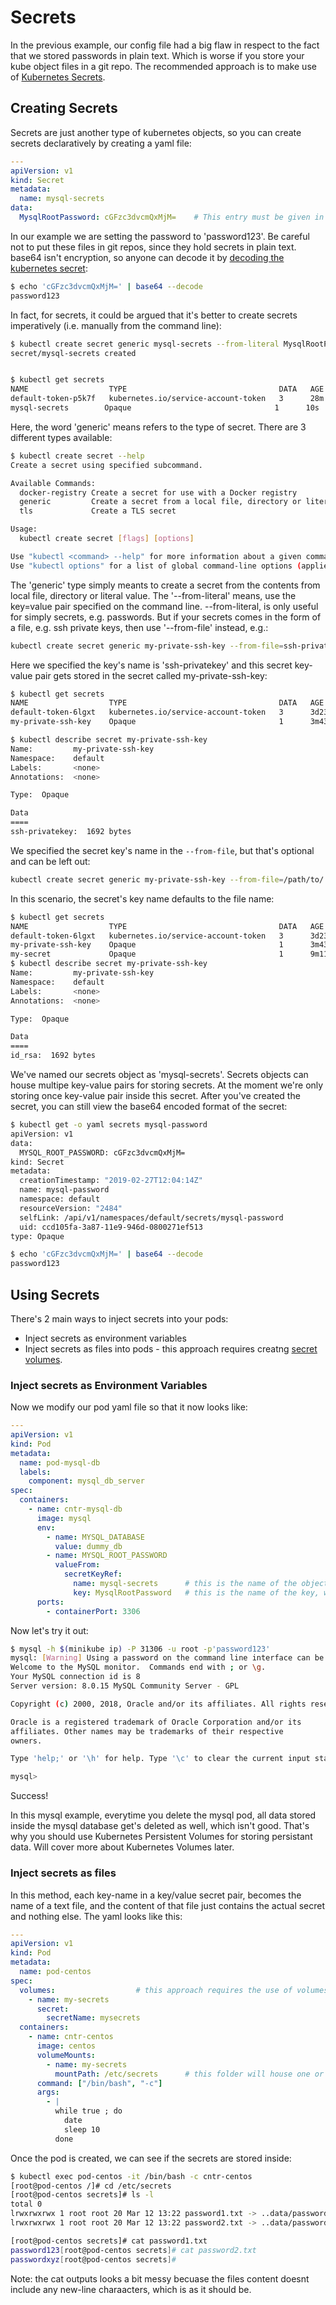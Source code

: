 # Secrets

In the previous example, our config file had a big flaw in respect to the fact that we stored passwords in plain text. Which is worse if you store your kube object files in a git repo. The recommended approach is to make use of [Kubernetes Secrets](https://kubernetes.io/docs/concepts/configuration/secret/). 

## Creating Secrets

Secrets are just another type of kubernetes objects, so you can create secrets declaratively by creating a yaml file:

```yaml
---
apiVersion: v1
kind: Secret
metadata:
  name: mysql-secrets 
data:
  MysqlRootPassword: cGFzc3dvcmQxMjM=    # This entry must be given in base64 format:  echo -n 'password123' | base64
```

In our example we are setting the password to 'password123'. Be careful not to put these files in git repos, since they hold secrets in plain text. base64 isn't encryption, so anyone can decode it by [decoding the kubernetes secret](https://kubernetes.io/docs/concepts/configuration/secret/#decoding-a-secret):

```bash
$ echo 'cGFzc3dvcmQxMjM=' | base64 --decode
password123
```


In fact, for secrets, it could be argued that it's better to create secrets imperatively (i.e. manually from the command line):

```bash
$ kubectl create secret generic mysql-secrets --from-literal MysqlRootPassword=password123
secret/mysql-secrets created


$ kubectl get secrets
NAME                  TYPE                                  DATA   AGE
default-token-p5k7f   kubernetes.io/service-account-token   3      28m  # this comes included in kube cluster. 
mysql-secrets        Opaque                                1      10s
```

Here, the word 'generic' means refers to the type of secret. There are 3 different types available:

```bash
$ kubectl create secret --help
Create a secret using specified subcommand.

Available Commands:
  docker-registry Create a secret for use with a Docker registry
  generic         Create a secret from a local file, directory or literal value
  tls             Create a TLS secret

Usage:
  kubectl create secret [flags] [options]

Use "kubectl <command> --help" for more information about a given command.
Use "kubectl options" for a list of global command-line options (applies to all commands).
```


The 'generic' type simply meants to create a secret from the contents from local file, directory or literal value. The '--from-literal' means, use the key=value pair specified on the command line. --from-literal, is only useful for simply secrets, e.g. passwords. But if your secrets comes in the form of a file, e.g. ssh private keys, then use '--from-file' instead, e.g.:

```bash
kubectl create secret generic my-private-ssh-key --from-file=ssh-privatekey=/path/to/.ssh/id_rsa
```

Here we specified the key's name is 'ssh-privatekey' and this secret key-value pair gets stored in the secret called my-private-ssh-key:

```bash
$ kubectl get secrets
NAME                  TYPE                                  DATA   AGE
default-token-6lgxt   kubernetes.io/service-account-token   3      3d23h
my-private-ssh-key    Opaque                                1      3m43s

$ kubectl describe secret my-private-ssh-key
Name:         my-private-ssh-key
Namespace:    default
Labels:       <none>
Annotations:  <none>

Type:  Opaque

Data
====
ssh-privatekey:  1692 bytes
```

We specified the secret key's name in the `--from-file`, but that's optional and can be left out:

```bash
kubectl create secret generic my-private-ssh-key --from-file=/path/to/.ssh/id_rsa
```

In this scenario, the secret's key name defaults to the file name:

```bash
$ kubectl get secrets
NAME                  TYPE                                  DATA   AGE
default-token-6lgxt   kubernetes.io/service-account-token   3      3d23h
my-private-ssh-key    Opaque                                1      3m43s
my-secret             Opaque                                1      9m11s
$ kubectl describe secret my-private-ssh-key
Name:         my-private-ssh-key
Namespace:    default
Labels:       <none>
Annotations:  <none>

Type:  Opaque

Data
====
id_rsa:  1692 bytes
```



We've named our secrets object as 'mysql-secrets'. Secrets objects can house multipe key-value pairs for storing secrets. At the moment we're only storing once key-value pair inside this secret. After you've created the secret, you can still view the base64 encoded format of the secret:

```bash
$ kubectl get -o yaml secrets mysql-password
apiVersion: v1
data:
  MYSQL_ROOT_PASSWORD: cGFzc3dvcmQxMjM=
kind: Secret
metadata:
  creationTimestamp: "2019-02-27T12:04:14Z"
  name: mysql-password
  namespace: default
  resourceVersion: "2484"
  selfLink: /api/v1/namespaces/default/secrets/mysql-password
  uid: ccd105fa-3a87-11e9-946d-0800271ef513
type: Opaque

$ echo 'cGFzc3dvcmQxMjM=' | base64 --decode
password123
```

## Using Secrets

There's 2 main ways to inject secrets into your pods:

- Inject secrets as environment variables
- Inject secrets as files into pods - this approach requires creatng [secret volumes](https://kubernetes.io/docs/concepts/storage/volumes/#secret).

### Inject secrets as Environment Variables
Now we modify our pod yaml file so that it now looks like:

```yaml
---
apiVersion: v1
kind: Pod
metadata:
  name: pod-mysql-db
  labels:
    component: mysql_db_server
spec:
  containers:
    - name: cntr-mysql-db
      image: mysql
      env:
        - name: MYSQL_DATABASE
          value: dummy_db
        - name: MYSQL_ROOT_PASSWORD
          valueFrom:
            secretKeyRef:
              name: mysql-secrets      # this is the name of the object that holds one or more key-value pairs. 
              key: MysqlRootPassword   # this is the name of the key, whose value we're interested in. 
      ports:
        - containerPort: 3306
```

Now let's try it out:

```bash
$ mysql -h $(minikube ip) -P 31306 -u root -p'password123'
mysql: [Warning] Using a password on the command line interface can be insecure.
Welcome to the MySQL monitor.  Commands end with ; or \g.
Your MySQL connection id is 8
Server version: 8.0.15 MySQL Community Server - GPL

Copyright (c) 2000, 2018, Oracle and/or its affiliates. All rights reserved.

Oracle is a registered trademark of Oracle Corporation and/or its
affiliates. Other names may be trademarks of their respective
owners.

Type 'help;' or '\h' for help. Type '\c' to clear the current input statement.

mysql>
```

Success!

In this mysql example, everytime you delete the mysql pod, all data stored inside the mysql database get's deleted as well, which isn't good. That's why you should use Kubernetes Persistent Volumes for storing persistant data. Will cover more about Kubernetes Volumes later.


### Inject secrets as files

In this method, each key-name in a key/value secret pair, becomes the name of a text file, and the content of that file just contains the actual secret and nothing else. The yaml looks like this:

```yaml
---
apiVersion: v1
kind: Pod
metadata:
  name: pod-centos
spec:
  volumes:                  # this approach requires the use of volumes, of the type 'secret'. 
    - name: my-secrets
      secret:
        secretName: mysecrets
  containers:
    - name: cntr-centos
      image: centos
      volumeMounts:
        - name: my-secrets
          mountPath: /etc/secrets      # this folder will house one or more files, one for each key/value secret pair. 
      command: ["/bin/bash", "-c"]
      args:
        - |
          while true ; do
            date
            sleep 10 
          done
```

Once the pod is created, we can see if the secrets are stored inside:


```bash
$ kubectl exec pod-centos -it /bin/bash -c cntr-centos
[root@pod-centos /]# cd /etc/secrets
[root@pod-centos secrets]# ls -l
total 0
lrwxrwxrwx 1 root root 20 Mar 12 13:22 password1.txt -> ..data/password1.txt
lrwxrwxrwx 1 root root 20 Mar 12 13:22 password2.txt -> ..data/password2.txt

[root@pod-centos secrets]# cat password1.txt
password123[root@pod-centos secrets]# cat password2.txt
passwordxyz[root@pod-centos secrets]# 
```

Note: the cat outputs looks a bit messy becuase the files content doesnt include any new-line charaacters, which is as it should be. 
